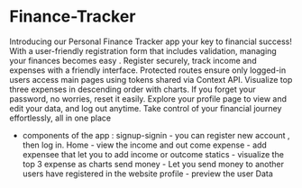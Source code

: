 # Finance-Tracker
Introducing our Personal Finance Tracker app 
 your key to financial success! With a user-friendly registration form that includes validation, managing your finances becomes easy . Register securely, track income and expenses with a friendly interface. Protected routes ensure only logged-in users access main pages using tokens shared via Context API. Visualize top three expenses in descending order with charts. If you forget your password, no worries, reset it easily. Explore your profile page to view and edit your data, and log out anytime. Take control of your financial journey effortlessly, all in one place
- components of the app :
signup-signin - you can register new account , then log in.
Home - view the income and out come
expense - add expensee that let you to add income or outcome
statics - visualize the top 3 expense as charts 
send money - Let you send money to another users have registered in the website
profile - preview the user Data 
